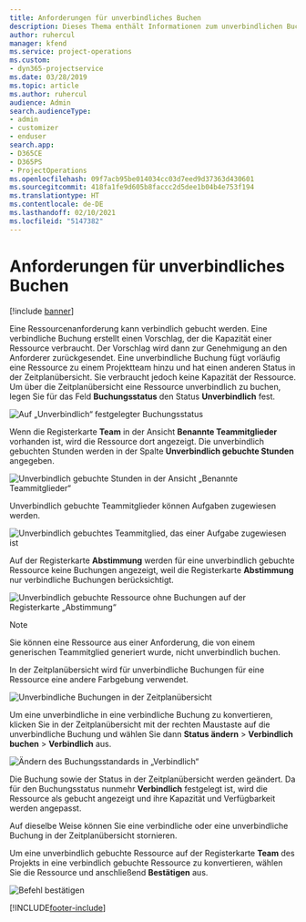 ```yaml
---
title: Anforderungen für unverbindliches Buchen
description: Dieses Thema enthält Informationen zum unverbindlichen Buchen von Ressourcenanforderungen.
author: ruhercul
manager: kfend
ms.service: project-operations
ms.custom:
- dyn365-projectservice
ms.date: 03/28/2019
ms.topic: article
ms.author: ruhercul
audience: Admin
search.audienceType:
- admin
- customizer
- enduser
search.app:
- D365CE
- D365PS
- ProjectOperations
ms.openlocfilehash: 09f7acb95be014034cc03d7eed9d37363d430601
ms.sourcegitcommit: 418fa1fe9d605b8faccc2d5dee1b04b4e753f194
ms.translationtype: HT
ms.contentlocale: de-DE
ms.lasthandoff: 02/10/2021
ms.locfileid: "5147382"
---
```

# <a name="soft-book-requirements"></a>Anforderungen für unverbindliches Buchen

[!include [banner](../includes/psa-now-project-operations.md)]

Eine Ressourcenanforderung kann verbindlich gebucht werden. Eine verbindliche Buchung erstellt einen Vorschlag, der die Kapazität einer Ressource verbraucht. Der Vorschlag wird dann zur Genehmigung an den Anforderer zurückgesendet. Eine unverbindliche Buchung fügt vorläufig eine Ressource zu einem Projektteam hinzu und hat einen anderen Status in der Zeitplanübersicht. Sie verbraucht jedoch keine Kapazität der Ressource. Um über die Zeitplanübersicht eine Ressource unverbindlich zu buchen, legen Sie für das Feld **Buchungsstatus** den Status **Unverbindlich** fest.

![Auf „Unverbindlich“ festgelegter Buchungsstatus](media/Resource-Management-image77.png)

Wenn die Registerkarte **Team** in der Ansicht **Benannte Teammitglieder** vorhanden ist, wird die Ressource dort angezeigt. Die unverbindlich gebuchten Stunden werden in der Spalte **Unverbindlich gebuchte Stunden** angegeben.

![Unverbindlich gebuchte Stunden in der Ansicht „Benannte Teammitglieder“](media/Resource-Management-image78.png)

Unverbindlich gebuchte Teammitglieder können Aufgaben zugewiesen werden.

![Unverbindlich gebuchtes Teammitglied, das einer Aufgabe zugewiesen ist](media/Resource-Management-image79.png)

Auf der Registerkarte **Abstimmung** werden für eine unverbindlich gebuchte Ressource keine Buchungen angezeigt, weil die Registerkarte **Abstimmung** nur verbindliche Buchungen berücksichtigt.

![Unverbindlich gebuchte Ressource ohne Buchungen auf der Registerkarte „Abstimmung“](media/Resource-Management-image80.png)

> [!NOTE]
> Sie können eine Ressource aus einer Anforderung, die von einem generischen Teammitglied generiert wurde, nicht unverbindlich buchen.

In der Zeitplanübersicht wird für unverbindliche Buchungen für eine Ressource eine andere Farbgebung verwendet.

![Unverbindliche Buchungen in der Zeitplanübersicht](media/Resource-Management-image81.png)

Um eine unverbindliche in eine verbindliche Buchung zu konvertieren, klicken Sie in der Zeitplanübersicht mit der rechten Maustaste auf die unverbindliche Buchung und wählen Sie dann **Status ändern** \> **Verbindlich buchen** \> **Verbindlich** aus.

![Ändern des Buchungsstandards in „Verbindlich“](media/Resource-Management-image82.png)

Die Buchung sowie der Status in der Zeitplanübersicht werden geändert. Da für den Buchungsstatus nunmehr **Verbindlich** festgelegt ist, wird die Ressource als gebucht angezeigt und ihre Kapazität und Verfügbarkeit werden angepasst.

Auf dieselbe Weise können Sie eine verbindliche oder eine unverbindliche Buchung in der Zeitplanübersicht stornieren.

Um eine unverbindlich gebuchte Ressource auf der Registerkarte **Team** des Projekts in eine verbindlich gebuchte Ressource zu konvertieren, wählen Sie die Ressource und anschließend **Bestätigen** aus.

![Befehl bestätigen](media/Resource-Management-image83.png)


[!INCLUDE[footer-include](../includes/footer-banner.md)]